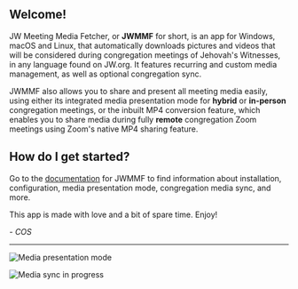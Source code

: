## Welcome!

JW Meeting Media Fetcher, or **JWMMF** for short, is an app for Windows, macOS and Linux, that automatically downloads pictures and videos that will be considered during congregation meetings of Jehovah's Witnesses, in any language found on JW.org. It features recurring and custom media management, as well as optional congregation sync.

JWMMF also allows you to share and present all meeting media easily, using either its integrated media presentation mode for **hybrid** or **in-person** congregation meetings, or the inbuilt MP4 conversion feature, which enables you to share media during fully **remote** congregation Zoom meetings using Zoom's native MP4 sharing feature.


## How do I get started?

Go to the [documentation](https://sircharlo.github.io/jw-meeting-media-fetcher/) for JWMMF to find information about installation, configuration, media presentation mode, congregation media sync, and more.

This app is made with love and a bit of spare time. Enjoy!

*- COS*

---

![Media presentation mode](https://github.com/sircharlo/jw-meeting-media-fetcher/blob/master/docs/screenshots/standby-mode.png?raw=true)

![Media sync in progress](https://github.com/sircharlo/jw-meeting-media-fetcher/blob/master/docs/screenshots/hero-main.gif?raw=true)
